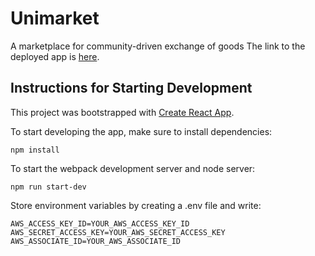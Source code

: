 # Unimarket
A marketplace for community-driven exchange of goods
The link to the deployed app is [here](https://unimarket.herokuapp.com/).

## Instructions for Starting Development
This project was bootstrapped with [Create React App](https://github.com/facebookincubator/create-react-app).

To start developing the app, make sure to install dependencies:
```
npm install
```

To start the webpack development server and node server:
```
npm run start-dev
```

Store environment variables by creating a .env file and write:
```
AWS_ACCESS_KEY_ID=YOUR_AWS_ACCESS_KEY_ID
AWS_SECRET_ACCESS_KEY=YOUR_AWS_SECRET_ACCESS_KEY
AWS_ASSOCIATE_ID=YOUR_AWS_ASSOCIATE_ID
```
